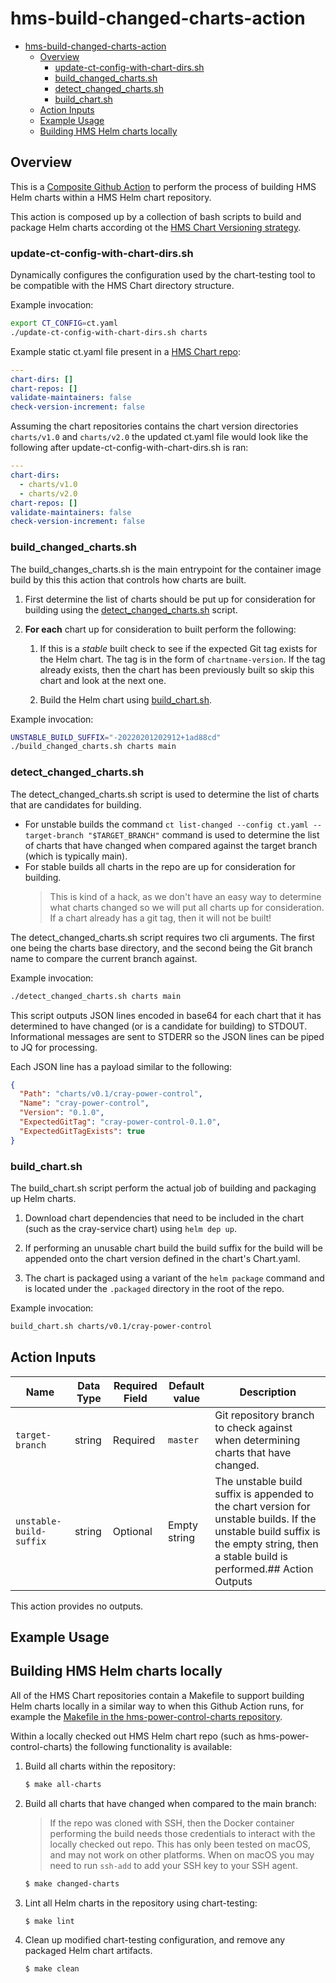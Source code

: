 # hms-build-changed-charts-action

- [hms-build-changed-charts-action](#hms-build-changed-charts-action)
  - [Overview](#overview)
    - [update-ct-config-with-chart-dirs.sh](#update-ct-config-with-chart-dirssh)
    - [build_changed_charts.sh](#build_changed_chartssh)
    - [detect_changed_charts.sh](#detect_changed_chartssh)
    - [build_chart.sh](#build_chartsh)
  - [Action Inputs](#action-inputs)
  - [Example Usage](#example-usage)
  - [Building HMS Helm charts locally](#building-hms-helm-charts-locally)

## Overview
This is a [Composite Github Action](https://docs.github.com/en/actions/creating-actions/creating-a-composite-action) to perform the process of building HMS Helm charts within a HMS Helm chart repository.

This action is composed up by a collection of bash scripts to build and package Helm charts according ot the [HMS Chart Versioning strategy](https://github.com/Cray-HPE/hms-architecture/blob/develop/build/Chart_versioning_rules.md).

### update-ct-config-with-chart-dirs.sh
Dynamically configures the configuration used by the chart-testing tool to be compatible with the HMS Chart directory structure.

Example invocation:
```bash
export CT_CONFIG=ct.yaml
./update-ct-config-with-chart-dirs.sh charts
```


Example static ct.yaml file present in a [HMS Chart repo](https://github.com/Cray-HPE/hms-sls-charts/blob/main/ct.yaml): 
```yaml
---
chart-dirs: []
chart-repos: []
validate-maintainers: false
check-version-increment: false
```

Assuming the chart repositories contains the chart version directories `charts/v1.0` and `charts/v2.0` the updated ct.yaml file would look like the following after update-ct-config-with-chart-dirs.sh is ran:
```yaml
---
chart-dirs:
  - charts/v1.0
  - charts/v2.0
chart-repos: []
validate-maintainers: false
check-version-increment: false
```


### build_changed_charts.sh

The build_changes_charts.sh is the main entrypoint for the container image build by this this action that controls how charts are built.

1. First determine the list of charts should be put up for consideration for building using the [detect_changed_charts.sh](#detect_changed_chartssh) script.

2. **For each** chart up for consideration to built perform the following: 
   1. If this is a *stable* built check to see if the expected Git tag exists for the Helm chart. The tag is in the form of `chartname-version`. If the tag already exists, then the chart has been previously built so skip this chart and look at the next one.
    
   2. Build the Helm chart using [build_chart.sh](#build_chartsh).

Example invocation:
```bash
UNSTABLE_BUILD_SUFFIX="-20220201202912+1ad88cd"  
./build_changed_charts.sh charts main
```

### detect_changed_charts.sh
 
The detect_changed_charts.sh script is used to determine the list of charts that are candidates for building.
- For unstable builds the command `ct list-changed --config ct.yaml --target-branch "$TARGET_BRANCH"` command is used to determine the list of charts that have changed when compared against the target branch (which is typically main). 
- For stable builds all charts in the repo are up for consideration for building. 
  > This is kind of a hack, as we don't have an easy way to determine what charts changed so we will put all charts up for consideration. If a chart already has a git tag, then it will not be built!

The detect_changed_charts.sh script requires two cli arguments. The first one being the charts base directory, and the second being the Git branch name to compare the current branch against.

Example invocation:
```bash
./detect_changed_charts.sh charts main
``` 

This script outputs JSON lines encoded in base64 for each chart that it has determined to have changed (or is a candidate for building) to STDOUT. Informational messages are sent to STDERR so the JSON lines can be piped to JQ for processing.

Each JSON line has a payload similar to the following: 
```json
{
  "Path": "charts/v0.1/cray-power-control",
  "Name": "cray-power-control",
  "Version": "0.1.0",
  "ExpectedGitTag": "cray-power-control-0.1.0",
  "ExpectedGitTagExists": true
}
```

### build_chart.sh

The build_chart.sh script perform the actual job of building and packaging up Helm charts.
1. Download chart dependencies that need to be included in the chart (such as the cray-service chart) using `helm dep up`.

2. If performing an unusable chart build the build suffix for the build will be appended onto the chart version defined in the chart's Chart.yaml.

3. The chart is packaged using a variant of the `helm package` command and is located under the `.packaged` directory in the root of the repo.

Example invocation:
```bash
build_chart.sh charts/v0.1/cray-power-control
```

## Action Inputs
| Name                    | Data Type | Required Field | Default value | Description
| ----------------------- | --------- | -------------- | ------------- | -----------
| `target-branch`         | string    | Required       | `master`      | Git repository branch to check against when determining charts that have changed.
| `unstable-build-suffix` | string    | Optional       | Empty string  | The unstable build suffix is appended to the chart version for unstable builds. If the unstable build suffix is the empty string, then a stable build is performed.## Action Outputs
This action provides no outputs.
## Example Usage

## Building HMS Helm charts locally
All of the HMS Chart repositories contain a Makefile to support building Helm charts locally in a similar way to when this Github Action runs, for example the [Makefile in the hms-power-control-charts repository](https://github.com/Cray-HPE/hms-power-control-charts/blob/main/Makefile). 

Within a locally checked out HMS Helm chart repo (such as hms-power-control-charts) the following functionality is available: 
1. Build all charts within the repository:

    ```bash
    $ make all-charts
    ```

2. Build all charts that have changed when compared to the main branch:

    > If the repo was cloned with SSH, then the Docker container performing the build needs those credentials to interact with the locally checked out repo.
    > This has only been tested on macOS, and may not work on other platforms. When on macOS you may need to run `ssh-add` to add your SSH key to your SSH agent.
    ```bash
    $ make changed-charts
    ```

3. Lint all Helm charts in the repository using chart-testing:

    ```bash
    $ make lint
    ``` 

4. Clean up modified chart-testing configuration, and remove any packaged Helm chart artifacts.

    ```bash
    $ make clean
    ```